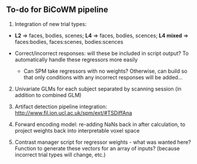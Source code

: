 ## To-do for BiCoWM pipeline 

1) Integration of new trial types:
  - **L2** => faces, bodies, scenes; **L4** => faces, bodies, scences; **L4 mixed** => faces:bodies, faces:scenes, bodies:scences
  
  - Correct/incorrect responses: will these be included in script output? To automatically handle these regressors more easily 
    - Can SPM take regressors with no weights? Otherwise, can build so that only conditions with any incorrect responses will be added...
    
  
2) Univariate GLMs for each subject separated by scanning session (in addition to combined GLM) 

3) Artifact detection pipeline integration: http://www.fil.ion.ucl.ac.uk/spm/ext/#TSDiffAna

4) Forward encoding model: re-adding NaNs back in after calculation, to project weights back into interpretable voxel space 

5) Contrast manager script for regressor weights - what was wanted here? Function to generate these vectors for an array of inputs? (because incorrect trial types will change, etc.) 
